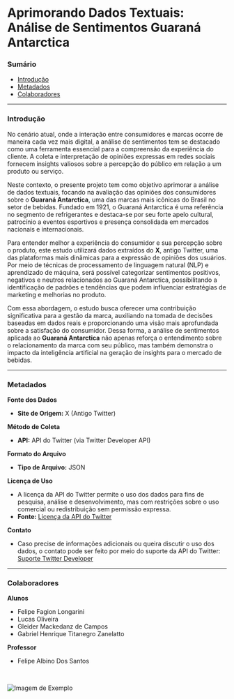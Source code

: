 # Aprimorando Dados Textuais: Análise de Sentimentos Guaraná Antarctica

### Sumário
- [Introdução](#introdução)
- [Metadados](#metadados)
- [Colaboradores](#colaboradores)

---

### Introdução

No cenário atual, onde a interação entre consumidores e marcas ocorre de maneira cada vez mais digital, a análise de sentimentos tem se destacado como uma ferramenta essencial para a compreensão da experiência do cliente. A coleta e interpretação de opiniões expressas em redes sociais fornecem insights valiosos sobre a percepção do público em relação a um produto ou serviço.

Neste contexto, o presente projeto tem como objetivo aprimorar a análise de dados textuais, focando na avaliação das opiniões dos consumidores sobre o **Guaraná Antarctica**, uma das marcas mais icônicas do Brasil no setor de bebidas. Fundado em 1921, o Guaraná Antarctica é uma referência no segmento de refrigerantes e destaca-se por seu forte apelo cultural, patrocínio a eventos esportivos e presença consolidada em mercados nacionais e internacionais.

Para entender melhor a experiência do consumidor e sua percepção sobre o produto, este estudo utilizará dados extraídos do **X**, antigo Twitter, uma das plataformas mais dinâmicas para a expressão de opiniões dos usuários. Por meio de técnicas de processamento de linguagem natural (NLP) e aprendizado de máquina, será possível categorizar sentimentos positivos, negativos e neutros relacionados ao Guaraná Antarctica, possibilitando a identificação de padrões e tendências que podem influenciar estratégias de marketing e melhorias no produto.

Com essa abordagem, o estudo busca oferecer uma contribuição significativa para a gestão da marca, auxiliando na tomada de decisões baseadas em dados reais e proporcionando uma visão mais aprofundada sobre a satisfação do consumidor. Dessa forma, a análise de sentimentos aplicada ao **Guaraná Antarctica** não apenas reforça o entendimento sobre o relacionamento da marca com seu público, mas também demonstra o impacto da inteligência artificial na geração de insights para o mercado de bebidas.

---

### Metadados

**Fonte dos Dados**  
- **Site de Origem:** X (Antigo Twitter)

**Método de Coleta**  
- **API:** API do Twitter (via Twitter Developer API)

**Formato do Arquivo**  
- **Tipo de Arquivo:** JSON

**Licença de Uso**  
- A licença da API do Twitter permite o uso dos dados para fins de pesquisa, análise e desenvolvimento, mas com restrições sobre o uso comercial ou redistribuição sem permissão expressa.  
- **Fonte:** [Licença da API do Twitter](https://developer.twitter.com/en/developer-terms/agreement-and-policy)

**Contato**  
- Caso precise de informações adicionais ou queira discutir o uso dos dados, o contato pode ser feito por meio do suporte da API do Twitter: [Suporte Twitter Developer](https://developer.twitter.com/en/support)

---

### Colaboradores

**Alunos**  
- Felipe Fagion Longarini  
- Lucas Oliveira  
- Gleider Mackedanz de Campos  
- Gabriel Henrique Titanegro Zanelatto  

**Professor**  
- Felipe Albino Dos Santos


<br>

![Imagem de Exemplo](https://assets.propmark.com.br/uploads/2020/01/guarana-antarctica.jpg)
